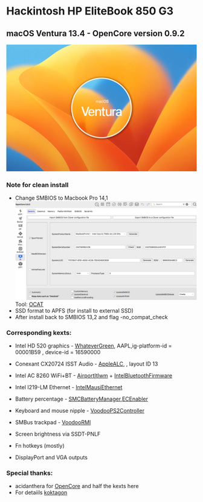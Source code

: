 # Hackintosh HP EliteBook 850 G3

## macOS Ventura 13.4 - OpenCore version 0.9.2

![Ventura](/images/ventura.jpeg)



### Note for clean install

- Change SMBIOS to Macbook Pro 14,1
![SMBIOS](/images/smbios.jpeg)
Tool: [OCAT](https://img.shields.io/github/stars/amervelic/Hackintosh-HP-Elitebook-850-G3-)
- SSD format to APFS (for install to external SSD)
- After install back to SMBIOS 13,2 and flag -no_compat_check
### Corresponding kexts:

- Intel HD 520 graphics - [WhateverGreen](https://github.com/acidanthera/WhateverGreen), AAPL,ig-platform-id = 00001B59 , device-id = 16590000
- Conexant CX20724 ISST Audio - [ AppleALC](https://github.com/acidanthera/AppleALC), , layout ID 13
- Intel AC 8260 WiFi+BT - [AirportItlwm](https://github.com/OpenIntelWireless/itlwm/releases) + [IntelBluetoothFirmware](https://github.com/OpenIntelWireless/IntelBluetoothFirmware)

- Intel I219-LM Ethernet - [IntelMausiEthernet](https://github.com/acidanthera/IntelMausi)
- Battery percentage - [SMCBatteryManager](https://github.com/acidanthera/VirtualSMC),[ECEnabler](https://github.com/1Revenger1/ECEnabler)

- Keyboard and mouse nipple - [VoodooPS2Controller](https://github.com/acidanthera/VoodooPS2)

- SMBus trackpad - [VoodooRMI](https://github.com/VoodooSMBus/VoodooRMI)

- Screen brightness via SSDT-PNLF

- Fn hotkeys (mostly)

- DisplayPort and VGA outputs

### Special thanks:
- acidanthera for [OpenCore](https://github.com/acidanthera/OpenCorePkg) and half the kexts here 
- For detaiils [koktagon](https://github.com/koktagon/hackintosh-840-G3-Catalina-DQ/tree/Monterey)
